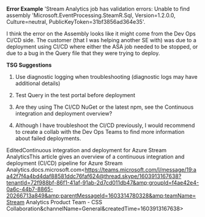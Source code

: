 **Error Example**
'Stream Analytics job has validation errors: Unable to find assembly 'Microsoft.EventProcessing.SteamR.Sql, Version=1.2.0.0, Culture=neutral, PublicKeyToken=31bf3856ad364e35'.

I think the error on the Assembly looks like it might come from the Dev Ops Ci/CD side. The customer (that I was helping another SE with) was due to a deployment using CI/CD where either the ASA job needed to be stopped, or due to a bug in the Query file that they were trying to deploy. 

**TSG Suggestions**

1) Use diagnostic logging when troubleshooting (diagnostic logs may have additional details)

2) Test Query in the test portal before deployment

3) Are they using The CI/CD NuGet or the latest npm, see the Continuous integration and deployment overview?

4) Although I have troubleshoot the CI/CD previously, I would recommend to create a collab with the Dev Ops Teams to find more information about failed deployments.

EditedContinuous integration and deployment for Azure Stream AnalyticsThis article gives an overview of a continuous integration and deployment (CI/CD) pipeline for Azure Stream Analytics.docs.microsoft.com<https://teams.microsoft.com/l/message/19:aa42f7f4a4bd4daf88581ddc76faf624@thread.skype/1603913167638?tenantId=72f988bf-86f1-41af-91ab-2d7cd011db47&amp;groupId=f4ae42e4-0a6c-44b7-8865-20266713a849&amp;parentMessageId=1603314780328&amp;teamName=Stream Analytics Product Team - CSS Collaboration&amp;channelName=General&amp;createdTime=1603913167638>